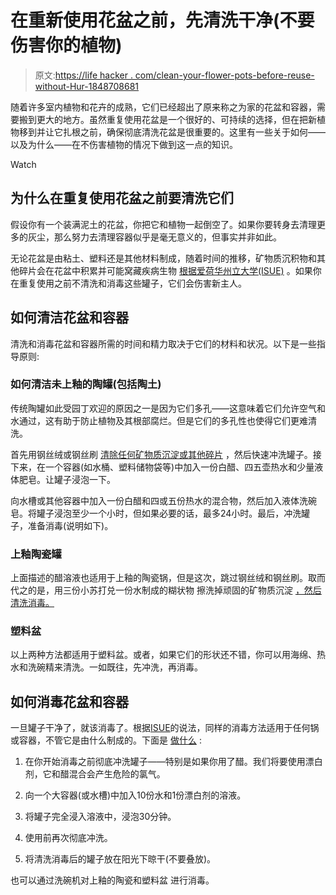# 在重新使用花盆之前，先清洗干净(不要伤害你的植物)

> 原文:[https://life hacker . com/clean-your-flower-pots-before-reuse-without-Hur-1848708681](https://lifehacker.com/clean-your-flower-pots-before-reusing-them-without-hur-1848708681)

随着许多室内植物和花卉的成熟，它们已经超出了原来称之为家的花盆和容器，需要搬到更大的地方。虽然重复使用花盆是一个很好的、可持续的选择，但在把新植物移到并让它扎根之前，确保彻底清洗花盆是很重要的。这里有一些关于如何——以及为什么——在不伤害植物的情况下做到这一点的知识。

Watch

## 为什么在重复使用花盆之前要清洗它们

假设你有一个装满泥土的花盆，你把它和植物一起倒空了。如果你要转身去清理更多的灰尘，那么努力去清理容器似乎是毫无意义的，但事实并非如此。

无论花盆是由粘土、塑料还是其他材料制成，随着时间的推移，矿物质沉积物和其他碎片会在花盆中积累并可能窝藏疾病生物 [根据爱荷华州立大学(ISUE)](https://hortnews.extension.iastate.edu/1994/3-16-1994/clean.html#:~:text=It%20is%20important%20to%20clean,container%20by%20some%20gardeners%20standards.) 。如果你在重复使用之前不清洗和消毒这些罐子，它们会伤害新主人。

## 如何清洁花盆和容器

清洗和消毒花盆和容器所需的时间和精力取决于它们的材料和状况。以下是一些指导原则:

### 如何清洁未上釉的陶罐(包括陶土)

传统陶罐如此受园丁欢迎的原因之一是因为它们多孔——这意味着它们允许空气和水通过，这有助于防止植物及其根部腐烂。但是它们的多孔性也使得它们更难清洗。

首先用钢丝绒或钢丝刷 [清除任何矿物质沉淀或其他碎片](https://www.gardeningknowhow.com/garden-how-to/info/using-vinegar-to-clean-pots.htm#:~:text=Fill%20a%20sink%20or%20other,if%20the%20stains%20are%20severe.) ，然后快速冲洗罐子。接下来，在一个容器(如水桶、塑料储物袋等)中加入一份白醋、四五壶热水和少量液体肥皂。让罐子浸泡一下。

向水槽或其他容器中加入一份白醋和四或五份热水的混合物，然后加入液体洗碗皂。将罐子浸泡至少一个小时，但如果必要的话，最多24小时。最后，冲洗罐子，准备消毒(说明如下)。

### 上釉陶瓷罐

上面描述的醋溶液也适用于上釉的陶瓷锅，但是这次，跳过钢丝绒和钢丝刷。取而代之的是，用三份小苏打兑一份水制成的糊状物 擦洗掉顽固的矿物质沉淀 [，然后清洗消毒。](https://www.lifesavvy.com/118143/how-to-clean-and-reuse-your-garden-planters-and-pots/)

### 塑料盆

以上两种方法都适用于塑料盆。或者，如果它们的形状还不错，你可以用海绵、热水和洗碗精来清洗。一如既往，先冲洗，再消毒。

## 如何消毒花盆和容器

一旦罐子干净了，就该消毒了。根据[ISUE](https://hortnews.extension.iastate.edu/1994/3-16-1994/clean.html#:~:text=It%20is%20important%20to%20clean,container%20by%20some%20gardeners%20standards.)的说法，同样的消毒方法适用于任何锅或容器，不管它是由什么制成的。下面是 [做什么](https://www.gardeningknowhow.com/garden-how-to/info/using-vinegar-to-clean-pots.htm) :

1.  在你开始消毒之前彻底冲洗罐子——特别是如果你用了醋。我们将要使用漂白剂，它和醋混合会产生危险的氯气。
2.  向一个大容器(或水槽)中加入10份水和1份漂白剂的溶液。
3.  将罐子完全浸入溶液中，浸泡30分钟。

4.  使用前再次彻底冲洗。
5.  将清洗消毒后的罐子放在阳光下晾干(不要叠放)。

也可以通过洗碗机对上釉的陶瓷和塑料盆 进行消毒。